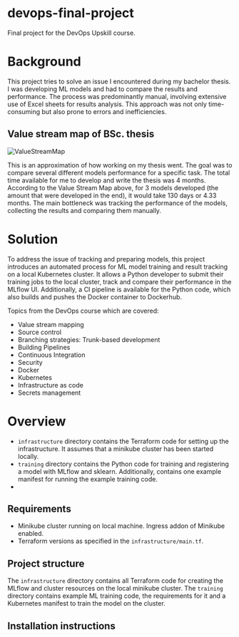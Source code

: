 # devops-final-project
Final project for the DevOps Upskill course.

# Background
This project tries to solve an issue I encountered during my bachelor thesis. I was developing ML models and had to compare the results and performance. The process was predominantly manual, involving extensive use of Excel sheets for results analysis. This approach was not only time-consuming but also prone to errors and inefficiencies.

## Value stream map of BSc. thesis
![ValueStreamMap](https://github.com/evelonche/devops-final-project/assets/14963998/c22c1c41-1c99-480b-b04a-a0f8073cb348)

This is an approximation of how working on my thesis went. The goal was to compare several different models performance for a specific task. The total time available for me to develop and write the thesis was 4 months. According to the Value Stream Map above, for 3 models developed (the amount that were developed in the end), it would take 130 days or 4.33 months. The main bottleneck was tracking the performance of the models, collecting the results and comparing them manually.

# Solution

To address the issue of tracking and preparing models, this project introduces an automated process for ML model training and result tracking on a local Kubernetes cluster. It allows a Python developer to submit their training jobs to the local cluster, track and compare their performance in the MLflow UI. Additionally, a CI pipeline is available for the Python code, which also builds and pushes the Docker container to Dockerhub. 

Topics from the DevOps course which are covered: 
* Value stream mapping
* Source control
* Branching strategies: Trunk-based development
* Building Pipelines
* Continuous Integration
* Security
* Docker
* Kubernetes
* Infrastructure as code
* Secrets management
  
# Overview

- `infrastructure` directory contains the Terraform code for setting up the infrastructure. It assumes that a minikube cluster has been started locally.
- `training` directory contains the Python code for training and registering a model with MLflow and sklearn. Additionally, contains one example manifest for running the example training code.
- 
## Requirements
- Minikube cluster running on local machine. Ingress addon of Minikube enabled.
- Terraform versions as specified in the `infrastructure/main.tf`.

## Project structure
The `infrastructure` directory contains all Terraform code for creating the MLflow and cluster resources on the local minikube cluster. 
The `training` directory contains example ML training code, the requirements for it and a Kubernetes manifest to train the model on the cluster. 

## Installation instructions 
